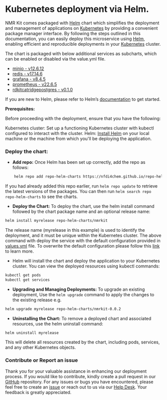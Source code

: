 # Kubernetes deployment via Helm.
NMR Kit comes packaged with [Helm](https://helm.sh/docs/) chart which simplifies the deployment and management of applications on [Kubernetes](https://kubernetes.io/) by providing a convenient package manager interface. By following the steps outlined in this documentation, you can easily deploy this microservice using [Helm](https://helm.sh/docs/), enabling efficient and reproducible deployments in your [Kubernetes](https://kubernetes.io/) cluster.

The chart is packaged with below additional services as subcharts, which can be enabled or disabled via the value.yml file.
* [minio - v12.6.12](https://artifacthub.io/packages/helm/bitnami/minio)
* [redis - v17.14.6](https://artifacthub.io/packages/helm/bitnami/redis)
* [grafana - v8.4.5](https://artifacthub.io/packages/helm/bitnami/grafana)
* [prometheus - v22.6.5](https://prometheus-community.github.io/helm-charts/)
* [rdkitcatridgepostgres - v0.1.0](https://nfdi4chem.github.io/repo-helm-charts)

If you are new to Helm, please refer to Helm’s [documentation](https://helm.sh/docs/) to get started.

**Prerequisites:**

Before proceeding with the deployment, ensure that you have the following:

Kubernetes cluster: Set up a functioning Kubernetes cluster with kubectl configured to interact with the cluster.
Helm: [Install Helm](https://helm.sh/docs/docs/intro/install/) on your local machine or the machine from which you'll be deploying the application. 

### Deploy the chart:
*  **Add repo:** Once Helm has been set up correctly, add the repo as follows: 
```bash
    helm repo add repo-helm-charts https://nfdi4chem.github.io/repo-helm-charts/
```
If you had already added this repo earlier, run `helm repo update` to retrieve the latest versions of the packages. You can then run `helm search repo repo-helm-charts` to see the charts.

* **Deploy the Chart:** To deploy the chart, use the helm install command followed by the chart package name and an optional release name:
```bash
helm install myrelease repo-helm-charts/nmrkit
```
The release name (myrelease in this example) is used to identify the deployment, and it must be unique within the Kubernetes cluster.
The above command with deploy the service with the default configuration provided in [values.yml](https://github.com/NFDI4Chem/repo-helm-charts/blob/main/charts/nmrkit/values.yaml) file. To overwrite the default configuration please follow this [link](https://helm.sh/docs/chart_template_guide/values_files/) to learn more.

* Helm will install the chart and deploy the application to your Kubernetes cluster. You can view the deployed resources using kubectl commands:
```bash
kubectl get pods    
kubectl get services
```
* **Upgrading and Managing Deployments:** To upgrade an existing deployment, Use the `helm upgrade` command to apply the changes to the existing release e.g.
```bash
helm upgrade myrelease repo-helm-charts/nmrkit-0.0.2
```

* **Uninstalling the Chart:** To remove a deployed chart and associated resources, use the helm uninstall command:
```bash
helm uninstall myrelease
````
This will delete all resources created by the chart, including pods, services, and any other Kubernetes objects.


### Contribute or Report an issue
Thank you for your valuable assistance in enhancing our deployment process. If you would like to contribute, kindly create a pull request in our [GitHub](https://github.com/NFDI4Chem/repo-helm-charts) repository. For any issues or bugs you have encountered, please feel free to create an [issue](https://github.com/NFDI4Chem/repo-helm-charts/issues) or reach out to us via our [Help Desk](https://helpdesk.nfdi4chem.de/).
Your feedback is greatly appreciated.


